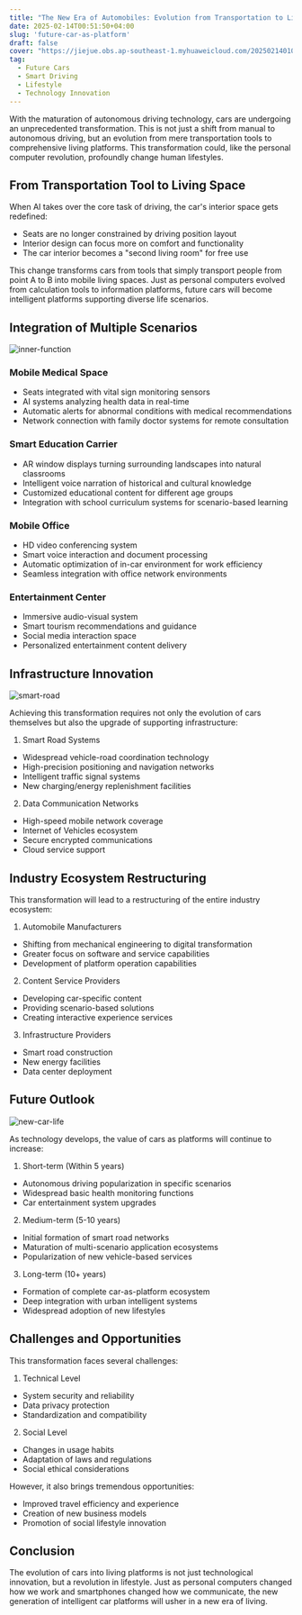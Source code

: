 ```yaml
---
title: "The New Era of Automobiles: Evolution from Transportation to Living Platform"
date: 2025-02-14T00:51:50+04:00
slug: 'future-car-as-platform'
draft: false
cover: "https://jiejue.obs.ap-southeast-1.myhuaweicloud.com/20250214010323340.webp"
tag:
  - Future Cars
  - Smart Driving
  - Lifestyle
  - Technology Innovation
---
```


With the maturation of autonomous driving technology, cars are undergoing an unprecedented transformation. This is not just a shift from manual to autonomous driving, but an evolution from mere transportation tools to comprehensive living platforms. This transformation could, like the personal computer revolution, profoundly change human lifestyles.

<!--more-->

## From Transportation Tool to Living Space

When AI takes over the core task of driving, the car's interior space gets redefined:
- Seats are no longer constrained by driving position layout
- Interior design can focus more on comfort and functionality
- The car interior becomes a "second living room" for free use

This change transforms cars from tools that simply transport people from point A to B into mobile living spaces. Just as personal computers evolved from calculation tools to information platforms, future cars will become intelligent platforms supporting diverse life scenarios.

## Integration of Multiple Scenarios

![inner-function](https://jiejue.obs.ap-southeast-1.myhuaweicloud.com/20250214010101981.webp)

### Mobile Medical Space
- Seats integrated with vital sign monitoring sensors
- AI systems analyzing health data in real-time
- Automatic alerts for abnormal conditions with medical recommendations
- Network connection with family doctor systems for remote consultation

### Smart Education Carrier
- AR window displays turning surrounding landscapes into natural classrooms
- Intelligent voice narration of historical and cultural knowledge
- Customized educational content for different age groups
- Integration with school curriculum systems for scenario-based learning

### Mobile Office
- HD video conferencing system
- Smart voice interaction and document processing
- Automatic optimization of in-car environment for work efficiency
- Seamless integration with office network environments

### Entertainment Center
- Immersive audio-visual system
- Smart tourism recommendations and guidance
- Social media interaction space
- Personalized entertainment content delivery

## Infrastructure Innovation

![smart-road](https://jiejue.obs.ap-southeast-1.myhuaweicloud.com/20250214010129982.webp)

Achieving this transformation requires not only the evolution of cars themselves but also the upgrade of supporting infrastructure:

1. Smart Road Systems
- Widespread vehicle-road coordination technology
- High-precision positioning and navigation networks
- Intelligent traffic signal systems
- New charging/energy replenishment facilities

2. Data Communication Networks
- High-speed mobile network coverage
- Internet of Vehicles ecosystem
- Secure encrypted communications
- Cloud service support

## Industry Ecosystem Restructuring

This transformation will lead to a restructuring of the entire industry ecosystem:

1. Automobile Manufacturers
- Shifting from mechanical engineering to digital transformation
- Greater focus on software and service capabilities
- Development of platform operation capabilities

2. Content Service Providers
- Developing car-specific content
- Providing scenario-based solutions
- Creating interactive experience services

3. Infrastructure Providers
- Smart road construction
- New energy facilities
- Data center deployment

## Future Outlook

![new-car-life](https://jiejue.obs.ap-southeast-1.myhuaweicloud.com/20250214010158624.webp)

As technology develops, the value of cars as platforms will continue to increase:

1. Short-term (Within 5 years)
- Autonomous driving popularization in specific scenarios
- Widespread basic health monitoring functions
- Car entertainment system upgrades

2. Medium-term (5-10 years)
- Initial formation of smart road networks
- Maturation of multi-scenario application ecosystems
- Popularization of new vehicle-based services

3. Long-term (10+ years)
- Formation of complete car-as-platform ecosystem
- Deep integration with urban intelligent systems
- Widespread adoption of new lifestyles

## Challenges and Opportunities

This transformation faces several challenges:

1. Technical Level
- System security and reliability
- Data privacy protection
- Standardization and compatibility

2. Social Level
- Changes in usage habits
- Adaptation of laws and regulations
- Social ethical considerations

However, it also brings tremendous opportunities:
- Improved travel efficiency and experience
- Creation of new business models
- Promotion of social lifestyle innovation

## Conclusion

The evolution of cars into living platforms is not just technological innovation, but a revolution in lifestyle. Just as personal computers changed how we work and smartphones changed how we communicate, the new generation of intelligent car platforms will usher in a new era of living.
